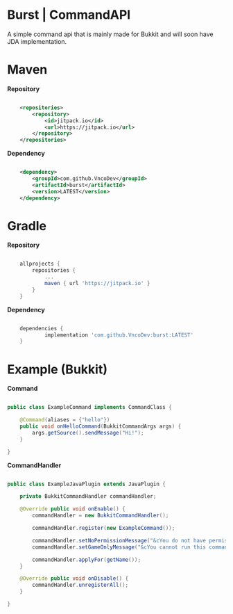 # Burst | CommandAPI

A simple command api that is mainly made for Bukkit and will soon have JDA implementation.

# Maven

**Repository**

```xml

	<repositories>
		<repository>
		    <id>jitpack.io</id>
		    <url>https://jitpack.io</url>
		</repository>
	</repositories>

```

**Dependency**

```xml

	<dependency>
	    <groupId>com.github.VncoDev</groupId>
	    <artifactId>burst</artifactId>
	    <version>LATEST</version>
	</dependency>

```

# Gradle

**Repository**
```gradle

	allprojects {
		repositories {
			...
			maven { url 'https://jitpack.io' }
		}
	}

```

**Dependency**
```gradle

	dependencies {
	        implementation 'com.github.VncoDev:burst:LATEST'
	}

```

# Example (Bukkit)

**Command**

```java

public class ExampleCommand implements CommandClass {

    @Command(aliases = {"hello"})
    public void onHelloCommand(BukkitCommandArgs args) {
        args.getSource().sendMessage("Hi!");
    }

}


```

**CommandHandler**

```java

public class ExampleJavaPlugin extends JavaPlugin {

    private BukkitCommandHandler commandHandler;

    @Override public void onEnable() {
        commandHandler = new BukkitCommandHandler();

        commandHandler.register(new ExampleCommand());

        commandHandler.setNoPermissionMessage("&cYou do not have permissions for perform this command.");
        commandHandler.setGameOnlyMessage("&cYou cannot run this command from the console.");

        commandHandler.applyFor(getName());
    }

    @Override public void onDisable() {
        commandHandler.unregisterAll();
    }

}


```
